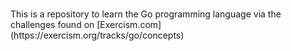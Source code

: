 <h1></h1> This is a repository to learn the Go programming language via the challenges found on [Exercism.com](https://exercism.org/tracks/go/concepts)</h1>
